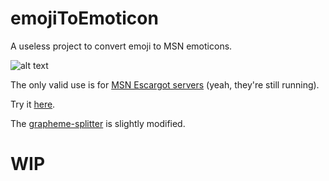 # emojiToEmoticon

A useless project to convert emoji to MSN emoticons.

![alt text](https://rezendecomz.github.io/emojiToEmoticon/screenShot.jpg "printScreen!")

The only valid use is for [MSN Escargot servers](https://escargot.log1p.xyz) (yeah, they're still running).

Try it [here](https://rezendecomz.github.io/emojiToEmoticon/).

The [grapheme-splitter](https://github.com/orling/grapheme-splitter) is slightly modified.

# WIP
